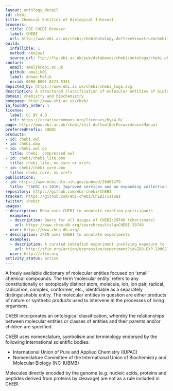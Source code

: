 ```yaml
---
layout: ontology_detail
id: chebi
title: Chemical Entities of Biological Interest
browsers:
- title: EBI CHEBI Browser
  label: CHEBI
  url: http://www.ebi.ac.uk/chebi/chebiOntology.do?treeView=true&chebiId=CHEBI:24431#graphView
build:
  infallible: 1
  method: obo2owl
  source_url: ftp://ftp.ebi.ac.uk/pub/databases/chebi/ontology/chebi.obo
contact:
  email: amalik@ebi.ac.uk
  github: amalik01
  label: Adnan Malik
  orcid: 0000-0001-8123-5351
depicted_by: https://www.ebi.ac.uk/chebi/chebi_logo.svg
description: A structured classification of molecular entities of biological interest focusing on 'small' chemical compounds.
domain: chemistry and biochemistry
homepage: http://www.ebi.ac.uk/chebi
in_foundry_order: 1
license:
  label: CC BY 4.0
  url: https://creativecommons.org/licenses/by/4.0/
page: http://www.ebi.ac.uk/chebi/init.do?toolBarForward=userManual
preferredPrefix: CHEBI
products:
- id: chebi.owl
- id: chebi.obo
- id: chebi.owl.gz
  title: chebi, compressed owl
- id: chebi/chebi_lite.obo
  title: chebi_lite, no syns or xrefs
- id: chebi/chebi_core.obo
  title: chebi_core, no xrefs
publications:
- id: https://www.ncbi.nlm.nih.gov/pubmed/26467479
  title: 'ChEBI in 2016: Improved services and an expanding collection of metabolites.'
repository: https://github.com/ebi-chebi/ChEBI
tracker: https://github.com/ebi-chebi/ChEBI/issues
twitter: chebit
usages:
- description: Rhea uses CHEBI to annotate reaction participants
  examples:
  - description: Query for all usages of CHEBI:29748 (chorismate)
    url: https://www.rhea-db.org/searchresults?q=CHEBI:29748
  user: https://www.rhea-db.org/
- description: ZFIN uses CHEBI to annotate experiments
  examples:
  - description: A curated zebrafish experiment involving exposure to (5Z,8Z,14Z)-11,12-dihydroxyicosatrienoic acid (CHEBI:63969)
    url: http://zfin.org/action/expression/experiment?id=ZDB-EXP-190627-10
  user: http://zfin.org
activity_status: active
---
```


A freely available dictionary of molecular entities focused on ‘small’ chemical compounds.
The term ‘molecular entity’ refers to any constitutionally or isotopically distinct atom, molecule, ion, ion pair, radical, radical ion, complex, conformer, etc., identifiable as a separately distinguishable entity. The molecular entities in question are either products of nature or synthetic products used to intervene in the processes of living organisms.

ChEBI incorporates an ontological classification, whereby the relationships between molecular entities or classes of entities and their parents and/or children are specified.

ChEBI uses nomenclature, symbolism and terminology endorsed by the following international scientific bodies:

- International Union of Pure and Applied Chemistry (IUPAC)
- Nomenclature Committee of the International Union of Biochemistry and Molecular Biology (NC-IUBMB)

Molecules directly encoded by the genome (e.g. nucleic acids, proteins and peptides derived from proteins by cleavage) are not as a rule included in ChEBI.
